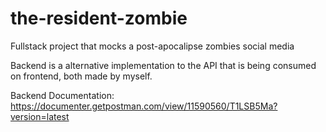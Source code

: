 # the-resident-zombie


Fullstack project that mocks a post-apocalipse zombies  social media

Backend is a alternative implementation to the API that is being consumed on frontend, both made by myself.


Backend Documentation: https://documenter.getpostman.com/view/11590560/T1LSB5Ma?version=latest
